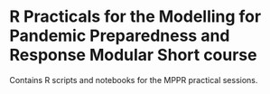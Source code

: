 # R Practicals for the Modelling for Pandemic Preparedness and Response Modular Short course 

Contains R scripts and notebooks for the MPPR practical sessions.
